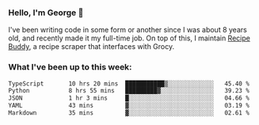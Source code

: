 ### Hello, I'm George 👋

I've been writing code in some form or another since I was about 8 years old, and recently made it my full-time job. On top of this, I maintain [Recipe Buddy](https://github.com/georgegebbett/recipe-buddy), a recipe scraper that interfaces with Grocy.  

<!--
**georgegebbett/georgegebbett** is a ✨ _special_ ✨ repository because its `README.md` (this file) appears on your GitHub profile.

Here are some ideas to get you started:

- 🔭 I’m currently working on ...
- 🌱 I’m currently learning ...
- 👯 I’m looking to collaborate on ...
- 🤔 I’m looking for help with ...
- 💬 Ask me about ...
- 📫 How to reach me: ...
- 😄 Pronouns: ...
- ⚡ Fun fact: ...
-->

### What I've been up to this week:
<!--START_SECTION:waka-->

```txt
TypeScript       10 hrs 20 mins  ███████████▒░░░░░░░░░░░░░   45.40 %
Python           8 hrs 55 mins   █████████▓░░░░░░░░░░░░░░░   39.23 %
JSON             1 hr 3 mins     █░░░░░░░░░░░░░░░░░░░░░░░░   04.66 %
YAML             43 mins         ▓░░░░░░░░░░░░░░░░░░░░░░░░   03.19 %
Markdown         35 mins         ▓░░░░░░░░░░░░░░░░░░░░░░░░   02.61 %
```

<!--END_SECTION:waka-->
